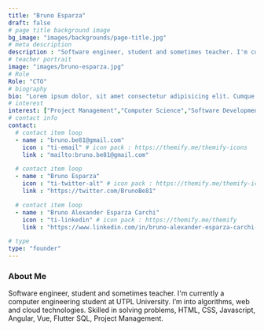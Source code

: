 ```yaml
---
title: "Bruno Esparza"
draft: false
# page title background image
bg_image: "images/backgrounds/page-title.jpg"
# meta description
description : "Software engineer, student and sometimes teacher. I'm currently a computer engineering student at UTPL University. I’m into algorithms, web and cloud technologies. Skilled in solving problems, HTML, CSS, Javascript, Angular, Vue, Flutter SQL, Project Management. "
# teacher portrait
image: "images/bruno-esparza.jpg"
# Role
Role: "CTO"
# biography
bio: "Lorem ipsum dolor, sit amet consectetur adipisicing elit. Cumque accusamus tenetur ea harum delectus ab consequatur excepturi, odit qui in quo quia voluptate nam optio, culpa aspernatur. Error placeat iusto officia voluptas quae."
# interest
interest: ["Project Management","Computer Science","Software Development"]
# contact info
contact:
  # contact item loop
  - name : "bruno.be81@gmail.com"
    icon : "ti-email" # icon pack : https://themify.me/themify-icons
    link : "mailto:bruno.be81@gmail.com"

  # contact item loop
  - name : "Bruno Esparza"
    icon : "ti-twitter-alt" # icon pack : https://themify.me/themify-icons
    link : "https://twitter.com/BrunoBe81"

  # contact item loop
  - name : "Bruno Alexander Esparza Carchi"
    icon : "ti-linkedin" # icon pack : https://themify.me/themify
    link : "https://www.linkedin.com/in/bruno-alexander-esparza-carchi-109a01183/"

# type
type: "founder"
---
```


### About Me

Software engineer, student and sometimes teacher. I'm currently a computer engineering student at UTPL University. I’m into algorithms, web and cloud technologies. Skilled in solving problems, HTML, CSS, Javascript, Angular, Vue, Flutter SQL, Project Management.